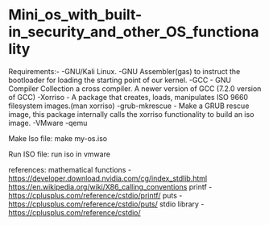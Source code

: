 # Mini_os_with_built-in_security_and_other_OS_functionality


Requirements:-
-GNU/Kali Linux.
-GNU Assembler(gas) to instruct the bootloader for loading the starting point of our kernel.
-GCC - GNU Compiler Collection a cross compiler. A newer version of GCC (7.2.0 version of GCC)
-Xorriso - A package that creates, loads, manipulates ISO 9660 filesystem images.(man xorriso)
-grub-mkrescue - Make a GRUB rescue image, this package internally calls the xorriso functionality to build an iso image.
-VMware
-qemu


Make Iso file:
    make my-os.iso


Run ISO file:
    run iso in vmware 


references:
 mathematical functions - https://developer.download.nvidia.com/cg/index_stdlib.html
 https://en.wikipedia.org/wiki/X86_calling_conventions
 printf - https://cplusplus.com/reference/cstdio/printf/
 puts - https://cplusplus.com/reference/cstdio/puts/
 stdio library - https://cplusplus.com/reference/cstdio/



